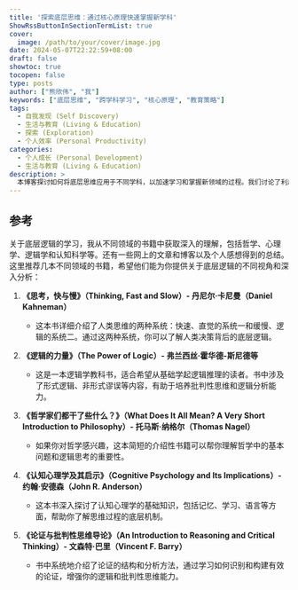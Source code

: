 ```yaml
---
title: '探索底层思维：通过核心原理快速掌握新学科'
ShowRssButtonInSectionTermList: true
cover:
  image: /path/to/your/cover/image.jpg
date: 2024-05-07T22:22:59+08:00
draft: false
showtoc: true
tocopen: false
type: posts
author: ["熊欣伟", "我"]
keywords: ["底层思维", "跨学科学习", "核心原理", "教育策略"]
tags:
  - 自我发现 (Self Discovery)
  - 生活与教育 (Living & Education)
  - 探索 (Exploration)
  - 个人效率 (Personal Productivity)
categories:
  - 个人成长 (Personal Development)
  - 生活与教育 (Living & Education)
description: >
  本博客探讨如何将底层思维应用于不同学科，以加速学习和掌握新领域的过程。我们讨论了利用核心原理来增强理解和在不同专业领域的应用的技巧和策略。
---
```



## 参考

关于底层逻辑的学习，我从不同领域的书籍中获取深入的理解，包括哲学、心理学、逻辑学和认知科学等。还有一些网上的文章和博客以及个人感想得到的总结。这里推荐几本不同领域的书籍，希望他们能为你提供关于底层逻辑的不同视角和深入分析：

1. **《思考，快与慢》（Thinking, Fast and Slow）- 丹尼尔·卡尼曼（Daniel Kahneman）**
   - 这本书详细介绍了人类思维的两种系统：快速、直觉的系统一和缓慢、逻辑的系统二。通过这两种系统，你可以了解人类决策背后的底层逻辑。

2. **《逻辑的力量》（The Power of Logic）- 弗兰西丝·霍华德-斯尼德等**
   - 这是一本逻辑学教科书，适合希望从基础学起逻辑推理的读者。书中涉及了形式逻辑、非形式谬误等内容，有助于培养批判性思维和逻辑分析能力。

3. **《哲学家们都干了些什么？》（What Does It All Mean? A Very Short Introduction to Philosophy）- 托马斯·纳格尔（Thomas Nagel）**
   - 如果你对哲学感兴趣，这本简短的介绍性书籍可以帮你理解哲学中的基本问题和逻辑思考的重要性。

4. **《认知心理学及其启示》（Cognitive Psychology and Its Implications）- 约翰·安德森（John R. Anderson）**
   - 这本书深入探讨了认知心理学的基础知识，包括记忆、学习、语言等方面，帮助你了解思维过程的底层机制。

5. **《论证与批判性思维导论》（An Introduction to Reasoning and Critical Thinking）- 文森特·巴里（Vincent F. Barry）**
   - 书中系统地介绍了论证的结构和分析方法，通过学习如何识别和构建有效的论证，增强你的逻辑和批判性思维能力。
